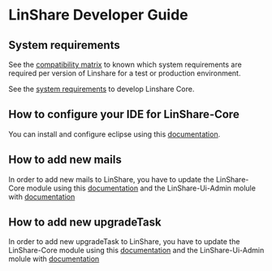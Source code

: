 # LinShare Developer Guide

## System requirements

See the [compatibility matrix](../installation/requirements.md) to known which system requirements are required per version of Linshare for a test or production environment.

See the [system requirements](linshare-core/dev-requirements.md) to develop Linshare Core.

## How to configure your IDE for LinShare-Core

You can install and configure eclipse using this
[documentation](linshare-core/IDE.configuration.md).

## How to add new mails

In order to add new mails to LinShare, you have to update the
LinShare-Core module using this
[documentation](linshare-core/how-to-add-new-emails.md)
and the LinShare-Ui-Admin molule with
[documentation](linshare-ui-admin/how-to-add-new-emails.md)

## How to add new upgradeTask

In order to add new upgradeTask to LinShare, you have to update the
LinShare-Core module using this
[documentation](linshare-core/how-to-add-new-upgrade-task.md)
and the LinShare-Ui-Admin molule with
[documentation](linshare-ui-admin/how-to-add-new-upgrade-task.md)
